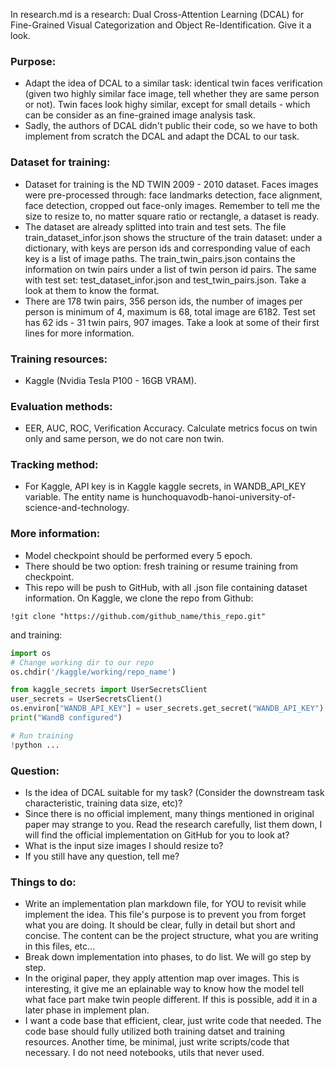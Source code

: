 In research.md is a research: Dual Cross-Attention Learning (DCAL) for Fine-Grained Visual Categorization and Object Re-Identification. Give it a look.

### Purpose:
- Adapt the idea of DCAL to a similar task: identical twin faces verification (given two highly similar face image, tell whether they are same person or not). Twin faces look highy similar, except for small details - which can be consider as an fine-grained image analysis task.
- Sadly, the authors of DCAL didn't public their code, so we have to both implement from scratch the DCAL and adapt the DCAL to our task.

### Dataset for training:
- Dataset for training is the ND TWIN 2009 - 2010 dataset. Faces images were pre-processed through: face landmarks detection, face alignment, face detection, cropped out face-only images. Remember to tell me the size to resize to, no matter square ratio or rectangle, a dataset is ready.
- The dataset are already splitted into train and test sets. The file train_dataset_infor.json shows the structure of the train dataset: under a dictionary, with keys are person ids and corresponding value of each key is a list of image paths. The train_twin_pairs.json contains the information on twin pairs under a list of twin person id pairs. The same with test set: test_dataset_infor.json and test_twin_pairs.json. Take a look at them to know the format.
- There are 178 twin pairs, 356 person ids, the number of images per person is minimum of 4, maximum is 68, total image are 6182. Test set has 62 ids - 31 twin pairs, 907 images. Take a look at some of their first lines for more information.

### Training resources:
- Kaggle (Nvidia Tesla P100 - 16GB VRAM).

### Evaluation methods:
- EER, AUC, ROC, Verification Accuracy. Calculate metrics focus on twin only and same person, we do not care non twin.

### Tracking method:
- For Kaggle, API key is in Kaggle kaggle secrets, in WANDB_API_KEY variable. The entity name is hunchoquavodb-hanoi-university-of-science-and-technology.

### More information:
- Model checkpoint should be performed every 5 epoch.
- There should be two option: fresh training or resume training from checkpoint.
- This repo will be push to GitHub, with all .json file containing dataset information. On Kaggle, we clone the repo from Github:

```Kaggle
!git clone "https://github.com/github_name/this_repo.git"
```

and training:

```python
import os
# Change working dir to our repo
os.chdir('/kaggle/working/repo_name')

from kaggle_secrets import UserSecretsClient
user_secrets = UserSecretsClient()
os.environ["WANDB_API_KEY"] = user_secrets.get_secret("WANDB_API_KEY")
print("WandB configured")

# Run training
!python ...
```

### Question:
- Is the idea of DCAL suitable for my task? (Consider the downstream task characteristic, training data size, etc)?
- Since there is no official implement, many things mentioned in original paper may strange to you. Read the research carefully, list them down, I will find the official implementation on GitHub for you to look at?
- What is the input size images I should resize to?
- If you still have any question, tell me?

### Things to do:
- Write an implementation plan markdown file, for YOU to revisit while implement the idea. This file's purpose is to prevent you from forget what you are doing. It should be clear, fully in detail but short and concise. The content can be the project structure, what you are writing in this files, etc...
- Break down implementation into phases, to do list. We will go step by step.
- In the original paper, they apply attention map over images. This is interesting, it give me an eplainable way to know how the model tell what face part make twin people different. If this is possible, add it in a later phase in implement plan.
- I want a code base that efficient, clear, just write code that needed. The code base should fully utilized both training datset and training resources. Another time, be minimal, just write scripts/code that necessary. I do not need notebooks, utils that never used.